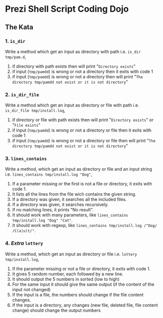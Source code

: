 # Prezi Shell Script Coding Dojo


## The Kata

### 1. `is_dir`

Write a method which get an input as directory with path i.e. `is_dir tmp/pam.d`,
  1. if directory with path exists then will print "`Directory exists`"
  2. if input (`tmp/pamdd`) is wrong or not a directory then it exits with code 1
  3. if input (`tmp/pamdd`) is wrong or not a directory then will print "`The directory tmp/pamdd not exist or it is not directory`"

### 2. `is_dir_file`

Write a method which get an input as directory or file with path i.e. `is_dir_file tmp/install.log`,
  1. if directory or file with path exists then will print "`Directory exists`" or "`File exists`" 
  2. if input (`tmp/pamdd`) is wrong or not a directory or file then it exits with code 1
  3. if input (`tmp/pamdd`) is wrong or not a directory or file then will print "`The directory tmp/pamdd not exist or it is not directory`"

### 3. `lines_contains`

Write a method, which get an input as directory or file and an input string i.e. `lines_contains tmp/install.log "Dog"`,

  1. If a parameter missing or the first is not a file or directory, it exits with code 1.
  2. It lists all the lines from the file wich contains the given string.
  3. If a directory was given, it searches all the included files.
  4. If a directory was given, it searches recursively.
  5. If no matching lines, it prints "No result".
  6. It should work with many parameters, like `lines_contains tmp/install.log "Dog" "Cat"`.
  7. It should work with regexp, like `lines_contains tmp/install.log /^Dog/ /C(a|u)t/"`.

### 4. _Extra_ `lottery`

Write a method, which get an input as directory or file i.e. `lottery tmp/install.log`,

  1. If the parameter missing or not a file or directory, it exits with code 1.
  2. It gives 5 random number, each followed by a new line.
  3. It should output the 5 numbers in sorted (low to high)
  4. For the same input it should give the same output (if the content of the input not changed)
  5. If the input is a file, the numbers should change if the file content changes.
  6. If the input is a directory, any changes (new file, deleted file, file content change) should change the output numbers

